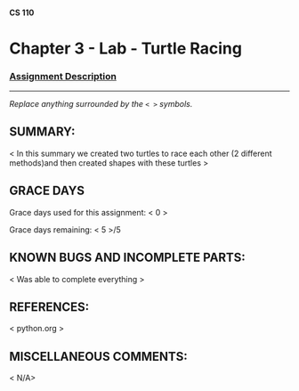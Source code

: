 #### CS 110
# Chapter 3 - Lab - Turtle Racing

### [Assignment Description](https://docs.google.com/document/d/1MWJnOpOaQL3yQb1-FVcj7SZLzLQRGZrbhnpyOL0v6mE/edit?usp=sharing)

***

_Replace anything surrounded by the `< >` symbols._

## SUMMARY:
 < In this summary we created two turtles to race each other (2 different methods)and then created shapes with these turtles >

## GRACE DAYS
Grace days used for this assignment: < 0 >

Grace days remaining: < 5 >/5

## KNOWN BUGS AND INCOMPLETE PARTS:
 < Was able to complete everything >

## REFERENCES:
 < python.org >

## MISCELLANEOUS COMMENTS:
 < N/A>
